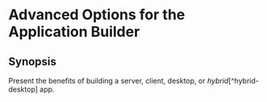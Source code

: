 # Advanced Options for the Application Builder

## Synopsis 

Present the benefits of building a server, client, desktop, or *hybrid*[^hybrid-desktop] app.

[^hybrid]: An app merged with *4D Volume Desktop* that intially launches as a standalone desktop app instead of automatically connecting to a peer server. The startup project can execute with or without a local database. (v18 or later)
